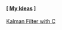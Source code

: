 #### [ [My Ideas](https://github.com/CharmStrange/Obsidian/blob/main/IDEA.md) ]

[Kalman Filter with C](https://gist.github.com/CharmStrange/3db5a52fa235cda765f875e896ea9734)
